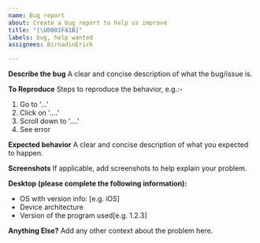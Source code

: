 ```yaml
---
name: Bug report
about: Create a bug report to help us improve
title: "[\U0001F41B]"
labels: bug, help wanted
assignees: BirnadinErick

---
```


**Describe the bug**
A clear and concise description of what the bug/issue is.

**To Reproduce**
Steps to reproduce the behavior, e.g.:-
1. Go to '...'
2. Click on '....'
3. Scroll down to '....'
4. See error

**Expected behavior**
A clear and concise description of what you expected to happen.

**Screenshots**
If applicable, add screenshots to help explain your problem.

**Desktop (please complete the following information):**
 - OS with version info: [e.g. iOS]
 - Device architecture
 - Version of the program used[e.g. 1.2.3]

**Anything Else?**
Add any other context about the problem here.
